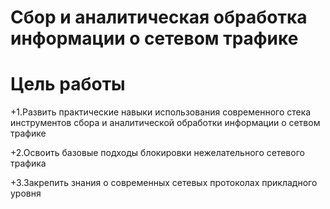 # Сбор и аналитическая обработка информации о сетевом трафике
# Цель работы
+1.Развить практические навыки использования современного стека инструментов сбора и аналитической обработки информации о сетвом трафике

+2.Освоить базовые подходы блокировки нежелательного сетевого трафика

+3.Закрепить знания о современных сетевых протоколах прикладного уровня
